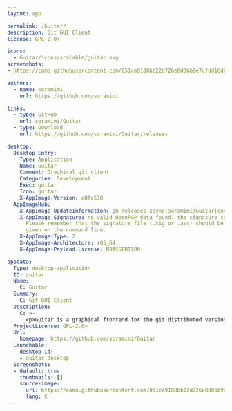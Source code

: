 ```yaml
---
layout: app

permalink: /Guitar/
description: Git GUI Client
license: GPL-2.0+

icons:
  - Guitar/icons/scalable/guitar.svg
screenshots:
- https://camo.githubusercontent.com/851ca9188bb22d726e8d06b9e7cfdd16d0f0c128/68747470733a2f2f736f72616d696d692e6769746875622e696f2f4775697461722f73637265656e73686f74732f7562756e74752e706e67

authors:
  - name: soramimi
    url: https://github.com/soramimi

links:
  - type: GitHub
    url: soramimi/Guitar
  - type: Download
    url: https://github.com/soramimi/Guitar/releases

desktop:
  Desktop Entry:
    Type: Application
    Name: Guitar
    Comment: Graphical git client
    Categories: Development
    Exec: guitar
    Icon: guitar
    X-AppImage-Version: e8fc538
  AppImageHub:
    X-AppImage-UpdateInformation: gh-releases-zsync|soramimi|Guitar|continuous|Guitar*-x86_64.AppImage.zsync
    X-AppImage-Signature: no valid OpenPGP data found. the signature could not be verified.
      Please remember that the signature file (.sig or .asc) should be the first file
      given on the command line.
    X-AppImage-Type: 2
    X-AppImage-Architecture: x86_64
    X-AppImage-Payload-License: NOASSERTION

appdata:
  Type: desktop-application
  ID: guitar
  Name:
    C: Guitar
  Summary:
    C: Git GUI Client
  Description:
    C: >-
      <p>Guitar is a graphical frontend for the git distributed version control system. It has logs, graphs, and a diff view.</p>
  ProjectLicense: GPL-2.0+
  Url:
    homepage: https://github.com/soramimi/Guitar
  Launchable:
    desktop-id:
    - guitar.desktop
  Screenshots:
  - default: true
    thumbnails: []
    source-image:
      url: https://camo.githubusercontent.com/851ca9188bb22d726e8d06b9e7cfdd16d0f0c128/68747470733a2f2f736f72616d696d692e6769746875622e696f2f4775697461722f73637265656e73686f74732f7562756e74752e706e67
      lang: C
---
```


